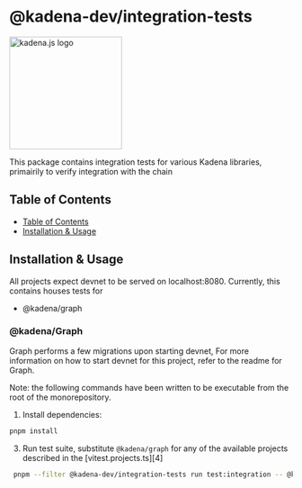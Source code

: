 <!-- genericHeader start -->

# @kadena-dev/integration-tests

<picture>
  <source srcset="https://raw.githubusercontent.com/kadena-community/kadena.js/main/common/images/Kadena.JS_logo-white.png" media="(prefers-color-scheme: dark)"/>
  <img src="https://raw.githubusercontent.com/kadena-community/kadena.js/main/common/images/Kadena.JS_logo-black.png" width="200" alt="kadena.js logo" />
</picture>

<!-- genericHeader end -->

This package contains integration tests for various Kadena libraries, primairily
to verify integration with the chain

## Table of Contents

- [Table of Contents][1]
- [Installation & Usage][2]

## Installation & Usage

All projects expect devnet to be served on localhost:8080. Currently, this
contains houses tests for

- @kadena/graph

### @kadena/Graph

Graph performs a few migrations upon starting devnet, For more information on
how to start devnet for this project, refer to the readme for Graph.

Note: the following commands have been written to be executable from the root of
the monorepository.

1. Install dependencies:

```sh
pnpm install
```

3. Run test suite, substitute `@kadena/graph` for any of the available projects
   described in the \[vitest.projects.ts]\[4]

```sh
 pnpm --filter @kadena-dev/integration-tests run test:integration -- @kadena/graph
```

[1]: #table-of-contents
[2]: #installation-&-usage

